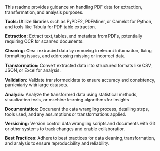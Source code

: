 This readme provides guidance on handling PDF data for extraction, transformation, and analysis purposes.

**Tools:**
Utilize libraries such as PyPDF2, PDFMiner, or Camelot for Python, and tools like Tabula for PDF table extraction.

**Extraction:**
Extract text, tables, and metadata from PDFs, potentially requiring OCR for scanned documents.

**Cleaning:**
Clean extracted data by removing irrelevant information, fixing formatting issues, and addressing missing or incorrect data.

**Transformation:**
Convert extracted data into structured formats like CSV, JSON, or Excel for analysis.

**Validation:**
Validate transformed data to ensure accuracy and consistency, particularly with large datasets.

**Analysis:**
Analyze the transformed data using statistical methods, visualization tools, or machine learning algorithms for insights.

**Documentation:**
Document the data wrangling process, detailing steps, tools used, and any assumptions or transformations applied.

**Versioning:**
Version control data wrangling scripts and documents with Git or other systems to track changes and enable collaboration.

**Best Practices:**
Adhere to best practices for data cleaning, transformation, and analysis to ensure reproducibility and reliability.
